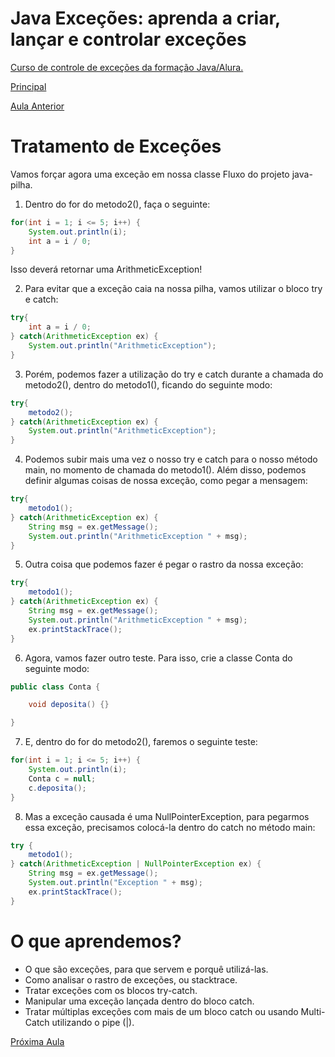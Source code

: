 # Java Exceções: aprenda a criar, lançar e controlar exceções

[Curso de controle de exceções da formação Java/Alura.](https://cursos.alura.com.br/course/java-excecoes)

[Principal](https://github.com/pvreboucas/java-excecoes/tree/main)

[Aula Anterior](https://github.com/pvreboucas/java-excecoes/tree/aula-2)


# Tratamento de Exceções

Vamos forçar agora uma exceção em nossa classe Fluxo do projeto java-pilha.

1) Dentro do for do metodo2(), faça o seguinte:

```java
for(int i = 1; i <= 5; i++) {
    System.out.println(i);
    int a = i / 0;
}
```

Isso deverá retornar uma ArithmeticException!

2) Para evitar que a exceção caia na nossa pilha, vamos utilizar o bloco try e catch:

```java
try{
    int a = i / 0;
} catch(ArithmeticException ex) {
    System.out.println("ArithmeticException");
}
```

3) Porém, podemos fazer a utilização do try e catch durante a chamada do metodo2(), dentro do metodo1(), ficando do seguinte modo:

```java
try{
    metodo2();
} catch(ArithmeticException ex) {
    System.out.println("ArithmeticException");
}
```

4) Podemos subir mais uma vez o nosso try e catch para o nosso método main, no momento de chamada do metodo1().
 Além disso, podemos definir algumas coisas de nossa exceção, como pegar a mensagem:

```java
try{
    metodo1();
} catch(ArithmeticException ex) {
    String msg = ex.getMessage();
    System.out.println("ArithmeticException " + msg);
}
```

5) Outra coisa que podemos fazer é pegar o rastro da nossa exceção:

```java
try{
    metodo1();
} catch(ArithmeticException ex) {
    String msg = ex.getMessage();
    System.out.println("ArithmeticException " + msg);
    ex.printStackTrace();
}
```

6) Agora, vamos fazer outro teste. Para isso, crie a classe Conta do seguinte modo:

```java
public class Conta {

    void deposita() {}

}
```

7) E, dentro do for do metodo2(), faremos o seguinte teste:

```java
for(int i = 1; i <= 5; i++) {
    System.out.println(i);
    Conta c = null;
    c.deposita();
}
```

8) Mas a exceção causada é uma NullPointerException, para pegarmos essa exceção, precisamos colocá-la dentro do catch no método main:

```java
try {
    metodo1();
} catch(ArithmeticException | NullPointerException ex) {
    String msg = ex.getMessage();
    System.out.println("Exception " + msg);
    ex.printStackTrace();
}
```


# O que aprendemos?

* O que são exceções, para que servem e porquê utilizá-las.
* Como analisar o rastro de exceções, ou stacktrace.
* Tratar exceções com os blocos try-catch.
* Manipular uma exceção lançada dentro do bloco catch.
* Tratar múltiplas exceções com mais de um bloco catch ou usando Multi-Catch utilizando o pipe (|).

[Próxima Aula](https://github.com/pvreboucas/java-excecoes/tree/aula-3)
